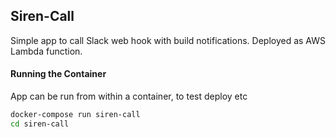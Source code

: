 ## Siren-Call
Simple app to call Slack web hook with build notifications.  Deployed as AWS Lambda function.

#### Running the Container
App can be run from within a container, to test deploy etc

```bash
docker-compose run siren-call
cd siren-call
```
